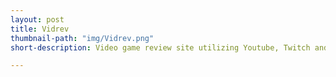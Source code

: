 ```yaml
---
layout: post
title: Vidrev
thumbnail-path: "img/Vidrev.png"
short-description: Video game review site utilizing Youtube, Twitch and Metacritic API's

---
```


